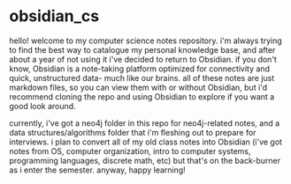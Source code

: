 # obsidian_cs

hello! welcome to my computer science notes repository. i'm always trying to find the best way to catalogue my personal knowledge base, and after about a year of not using it i've decided to return to Obsidian. if you don't know, Obsidian is a note-taking platform optimized for connectivity and quick, unstructured data- much like our brains. all of these notes are just markdown files, so you can view them with or without Obsidian, but i'd recommend cloning the repo and using Obsidian to explore if you want a good look around.

currently, i've got a neo4j folder in this repo for neo4j-related notes, and a data structures/algorithms folder that i'm fleshing out to prepare for interviews. i plan to convert all of my old class notes into Obsidian (i've got notes from OS, computer organization, intro to computer systems, programming languages, discrete math, etc) but that's on the back-burner as i enter the semester. anyway, happy learning! 
